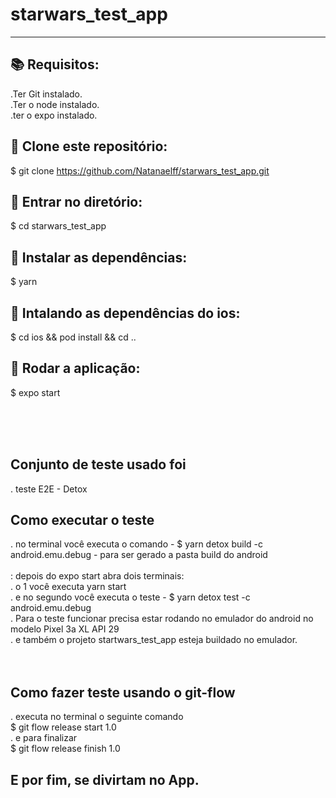 # starwars_test_app
----------------

## 📚 Requisitos:
.Ter Git instalado.<br>
.Ter o node instalado.<br>
.ter o expo instalado.<br>

## 🚀 Clone este repositório:
$ git clone https://github.com/Natanaelff/starwars_test_app.git

## 📂 Entrar no diretório:
$ cd starwars_test_app

## 💾 Instalar as dependências:
$ yarn

## 📲 Intalando as dependências do ios:
$ cd ios && pod install && cd ..

## 📱 Rodar a aplicação:
$ expo start 

<br>
<br>
<br>

## Conjunto de teste usado foi
. teste E2E - Detox

## Como executar o teste
. no terminal você executa o comando - $ yarn detox build -c android.emu.debug - para ser gerado a pasta build do android <br>
<br>
: depois do expo start abra dois terminais:<br>
. o 1 você executa yarn start<br>
. e no segundo você executa o teste - $ yarn detox test -c android.emu.debug
<br>
. Para o teste funcionar precisa estar rodando no emulador do android no modelo Pixel 3a XL API 29<br>
. e também o projeto startwars_test_app esteja buildado no emulador.
<br>
<br>
<br>
## Como fazer teste usando o git-flow
. executa no terminal o seguinte comando<br>
$ git flow release start 1.0<br>
. e para finalizar<br>
$ git flow release finish 1.0<br>

## E por fim, se divirtam no App.
